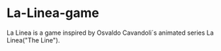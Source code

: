 # La-Linea-game
La Linea is a game inspired by Osvaldo Cavandoli´s animated series La Linea("The Line").
